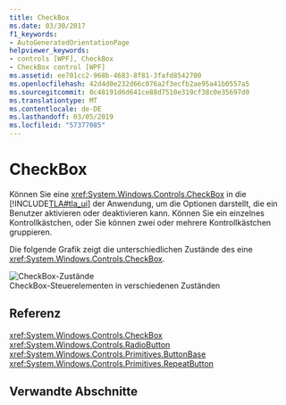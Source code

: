 ```yaml
---
title: CheckBox
ms.date: 03/30/2017
f1_keywords:
- AutoGeneratedOrientationPage
helpviewer_keywords:
- controls [WPF], CheckBox
- CheckBox control [WPF]
ms.assetid: ee701cc2-968b-4683-8f81-3fafd8542700
ms.openlocfilehash: 42d4d0e232d66c076a2f3ecfb2ae95a41b0557a5
ms.sourcegitcommit: 0c48191d6d641ce88d7510e319cf38c0e35697d0
ms.translationtype: MT
ms.contentlocale: de-DE
ms.lasthandoff: 03/05/2019
ms.locfileid: "57377085"
---
```

# <a name="checkbox"></a>CheckBox
Können Sie eine <xref:System.Windows.Controls.CheckBox> in die [!INCLUDE[TLA#tla_ui](../../../../includes/tlasharptla-ui-md.md)] der Anwendung, um die Optionen darstellt, die ein Benutzer aktivieren oder deaktivieren kann. Können Sie ein einzelnes Kontrollkästchen, oder Sie können zwei oder mehrere Kontrollkästchen gruppieren.  
  
 Die folgende Grafik zeigt die unterschiedlichen Zustände des eine <xref:System.Windows.Controls.CheckBox>.  
  
 ![CheckBox-Zustände](./media/ss-ctl-checkbox.png "SS_CTL_checkbox")  
CheckBox-Steuerelementen in verschiedenen Zuständen  
  
## <a name="reference"></a>Referenz  
 <xref:System.Windows.Controls.CheckBox>  
  <xref:System.Windows.Controls.RadioButton>  
  <xref:System.Windows.Controls.Primitives.ButtonBase>  
  <xref:System.Windows.Controls.Primitives.RepeatButton>  
  
## <a name="related-sections"></a>Verwandte Abschnitte
